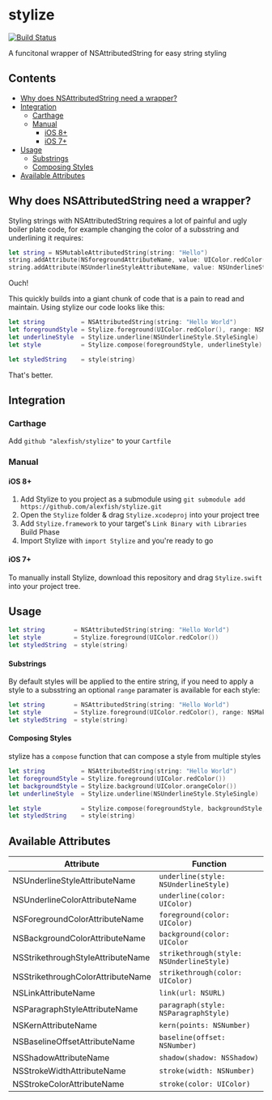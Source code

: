 # stylize

[![Build Status](https://travis-ci.org/alexfish/stylize.svg)](https://travis-ci.org/alexfish/stylize)

A funcitonal wrapper of NSAttributedString for easy string styling

## Contents

* [Why does NSAttributedString need a wrapper?](#why-does-nsattributedstring-need-a-wrapper)
* [Integration](#integration)
    * [Carthage](#carthage)
    * [Manual](#manual)
        * [iOS 8+](#ios-8)
        * [iOS 7+](#ios-7)
* [Usage](#usage)
    * [Substrings](#substrings)
    * [Composing Styles](#composing-styles)
* [Available Attributes](#available-attributes)

## Why does NSAttributedString need a wrapper?

Styling strings with NSAttributedString requires a lot of painful and ugly boiler plate code, for example changing the color of a subsstring and underlining it requires:

```swift
let string = NSMutableAttributedString(string: "Hello")
string.addAttribute(NSforegroundAttributeName, value: UIColor.redColor(), range: NSMakeRange(0, 5))
string.addAttribute(NSUnderlineStyleAttributeName, value: NSUnderlineStyle.StyleSingle.rawValue, range: NSMakeRange(0, string.length))
```

Ouch!

This quickly builds into a giant chunk of code that is a pain to read and maintain. Using stylize our code looks like this:

```swift
let string          = NSAttributedString(string: "Hello World")
let foregroundStyle = Stylize.foreground(UIColor.redColor(), range: NSMakeRange(0, 5))
let underlineStyle  = Stylize.underline(NSUnderlineStyle.StyleSingle)
let style           = Stylize.compose(foregroundStyle, underlineStyle)

let styledString    = style(string)
```

That's better.

## Integration

### Carthage

Add `github "alexfish/stylize"` to your `Cartfile`

### Manual

#### iOS 8+
1. Add Stylize to you project as a submodule using `git submodule add https://github.com/alexfish/stylize.git`
2. Open the `Stylize` folder & drag `Stylize.xcodeproj` into your project tree
3. Add `Stylize.framework` to your target's `Link Binary with Libraries` Build Phase
4. Import Stylize with `import Stylize` and you're ready to go

#### iOS 7+
To manually install Stylize, download this repository and drag `Stylize.swift` into your project tree.

## Usage

```swift
let string        = NSAttributedString(string: "Hello World")
let style         = Stylize.foreground(UIColor.redColor())
let styledString  = style(string)
```

#### Substrings

By default styles will be applied to the entire string, if you need to apply a style to a subsstring an optional `range` paramater is available for each style:

```swift
let string        = NSAttributedString(string: "Hello World")
let style         = Stylize.foreground(UIColor.redColor(), range: NSMakeRange(0, 5))
let styledString  = style(string)
```

#### Composing Styles

stylize has a `compose` function that can compose a style from multiple styles

```swift
let string          = NSAttributedString(string: "Hello World")
let foregroundStyle = Stylize.foreground(UIColor.redColor())
let backgroundStyle = Stylize.background(UIColor.orangeColor())
let underlineStyle  = Stylize.underline(NSUnderlineStyle.StyleSingle)

let style           = Stylize.compose(foregroundStyle, backgroundStyle, underlineStyle)
let styledString    = style(string)
```

## Available Attributes

| Attribute  | Function |
| ------------- | ------------- |
| NSUnderlineStyleAttributeName  | `underline(style: NSUnderlineStyle)`  |
| NSUnderlineColorAttributeName | `underline(color: UIColor)` |
| NSForegroundColorAttributeName | `foreground(color: UIColor)` |
| NSBackgroundColorAttributeName | `background(color: UIColor` |
| NSStrikethroughStyleAttributeName  | `strikethrough(style: NSUnderlineStyle)`  |
| NSStrikethroughColorAttributeName | `strikethrough(color: UIColor)` |
| NSLinkAttributeName | `link(url: NSURL)` |
| NSParagraphStyleAttributeName | `paragraph(style: NSParagraphStyle)` |
| NSKernAttributeName | `kern(points: NSNumber)` |
| NSBaselineOffsetAttributeName | `baseline(offset: NSNumber)` |
| NSShadowAttributeName | `shadow(shadow: NSShadow)` |
| NSStrokeWidthAttributeName| `stroke(width: NSNumber)` |
| NSStrokeColorAttributeName | `stroke(color: UIColor)` |
